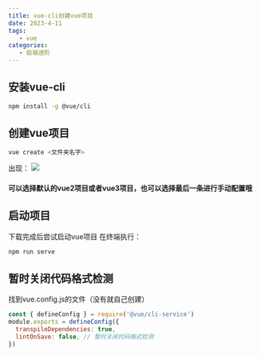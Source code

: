```yaml
---
title: vue-cli创建vue项目
date: 2023-4-11
tags:
   - vue
categories:
   - 前端进阶
---
```


## 安装vue-cli
```sh
npm install -g @vue/cli
```

## 创建vue项目
```sh
vue create <文件夹名字>
```
出现：
![](https://s21.ax1x.com/2024/05/21/pkMtwlV.png)

#### 可以选择默认的vue2项目或者vue3项目，也可以选择最后一条进行手动配置哦

## 启动项目
下载完成后尝试启动vue项目
在终端执行：
```sh
npm run serve
```

## 暂时关闭代码格式检测
找到vue.config.js的文件（没有就自己创建）
```js
const { defineConfig } = require('@vue/cli-service')
module.exports = defineConfig({
  transpileDependencies: true,
  lintOnSave: false, // 暂时关闭代码格式检测
})
```

